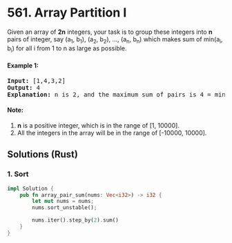 # 561. Array Partition I
Given an array of **2n** integers, your task is to group these integers into **n** pairs of integer, say (a<sub>1</sub>, b<sub>1</sub>), (a<sub>2</sub>, b<sub>2</sub>), ..., (a<sub>n</sub>, b<sub>n</sub>) which makes sum of min(a<sub>i</sub>, b<sub>i</sub>) for all i from 1 to n as large as possible.

#### Example 1:
<pre>
<strong>Input:</strong> [1,4,3,2]
<strong>Output:</strong> 4
<strong>Explanation:</strong> n is 2, and the maximum sum of pairs is 4 = min(1, 2) + min(3, 4).
</pre>

#### Note:
1. **n** is a positive integer, which is in the range of [1, 10000].
2. All the integers in the array will be in the range of [-10000, 10000].

## Solutions (Rust)

### 1. Sort
```Rust
impl Solution {
    pub fn array_pair_sum(nums: Vec<i32>) -> i32 {
        let mut nums = nums;
        nums.sort_unstable();

        nums.iter().step_by(2).sum()
    }
}
```
